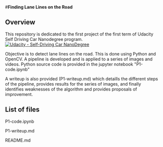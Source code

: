 #**Finding Lane Lines on the Road** 


Overview
---
This repository is dedicated to the first project of the first term of Udacity Self Driving Car Nanodegree program.
[![Udacity - Self-Driving Car NanoDegree](https://s3.amazonaws.com/udacity-sdc/github/shield-carnd.svg)](http://www.udacity.com/drive)

Objective is to detect lane lines on the road. This is done using Python and OpenCV.
A pipeline is developed and is applied to a series of images and videos.
Python source code is provided in the jupyter notebook "P1-code.ipynb"

A writeup is also provided (P1-writeup.md) which detaills the different steps of the pipeline, provides results for the series of images, and finally identifies weaknesses of the algorithm and provides proposals of improvement.

List of files
---
P1-code.ipynb

P1-writeup.md

README.md





